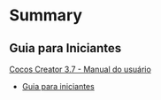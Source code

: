 # Summary

## Guia para Iniciantes

[Cocos Creator 3.7 - Manual do usuário](index.md)

- [Guia para iniciantes](getting-started\index.md)
